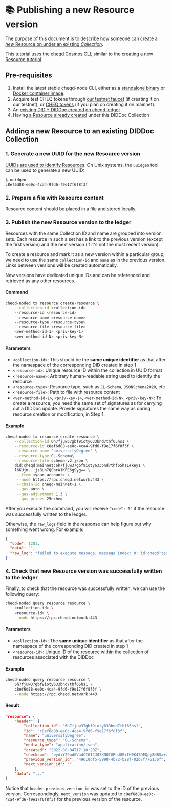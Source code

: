 # 📚 Publishing a new Resource version

The purpose of this document is to describe how someone can create [a _new_ Resource on under an existing _Collection_](../../guides/resources/creating-a-resource.md).

This tutorial uses the [cheqd Cosmos CLI](https://docs.cheqd.io/node/docs/cheqd-cli), similar to the [creating a new Resource tutorial](tutorials.md).

## Pre-requisites

1. Install the latest stable cheqd-node CLI, either as a [standalone binary](https://github.com/cheqd/cheqd-node/releases/latest) or [Docker container image](https://github.com/cheqd/cheqd-node/pkgs/container/cheqd-node).
2. Acquire test CHEQ tokens through [our testnet faucet](https://testnet-faucet.cheqd.io) (if creating it on our testnet), or [CHEQ tokens](https://app.osmosis.zone/?from=OSMO&to=CHEQ) (if you plan on creating it on mainnet).
3. An [existing DID + DIDDoc created on cheqd ledger](cheqd-cosmos-cli.md)
4. Having [a Resource already created](tutorials.md) under this DIDDoc Collection

## Adding a new Resource to an existing DIDDoc Collection

### 1. Generate a new UUID for the new Resource version

[UUIDs are used to identify Resources](../../guides/resources/creating-a-resource.md). On Unix systems, the `uuidgen` tool can be used to generate a new UUID:

```bash
$ uuidgen
c8ef6d88-ee0c-4ca4-9fd6-f9e17f6f8f3f
```

### 2. Prepare a file with Resource content

Resource content should be placed in a file and stored locally.

### 3. Publish the new Resource version to the ledger

Resources with the same Collection ID and name are grouped into version sets. Each resource in such a set has a link to the previous version (except the first version) and the next version (if it's not the most recent version).

To create a resource and mark it as a new version within a particular group, we need to use the same `collection-id` and `name` as in the previous version. Links between versions will be created automatically.

New versions have dedicated unique IDs and can be referenced and retrieved as any other resources.

#### Command

```bash
cheqd-noded tx resource create-resource \
    --collection-id <collection-id>
    --resource-id <resource-id>
    --resource-name <resource-name>
    --resource-type <resource-type>
    --resource-file <resource-file>
    <ver-method-id-1> <priv-key-1>
    <ver-method-id-N> <priv-key-N>
```

#### Parameters

- `<collection-id>`: This should be the **same unique identifier** as that after the namespace of the corresponding DID created in step 1
- `<resource-id>`: Unique resource ID within the collection in UUID format
- `<resource-name>`: Arbitrary human-readable string used to identify the resource
- `<resource-type>`: Resource type, such as `CL-Schema`, `JSONSchema2020`, etc
- `<resource-file>`: Path to file with resource content
- `<ver-method-id-1>`, `<priv-key-1>`, `<ver-method-id-N>`, `<priv-key-N>`: To create a resource, you need the same set of signatures as for carrying out a DIDDoc update. Provide signatures the same way as during resource creation or modification, in Step 1.

#### Example

```bash
cheqd-noded tx resource create-resource \
    --collection-id 6h7fjuw37gbf9ioty633bnd7thf65hs1 \
    --resource-id c8ef6d88-ee0c-4ca4-9fd6-f9e17f6f8f3f \
    --resource-name 'universityDegree' \
    --resource-type CL-Schema\
    --resource-file schema-v2.json \
    did:cheqd:mainnet:6h7fjuw37gbf9ioty633bnd7thf65hs1#key1 \
    l6KUjm...jz8Un7QCbrW1KPE6gSyg== \
     --from <your-account> \
     --node https://rpc.cheqd.network:443 \
     --chain-id cheqd-mainnet-1 \
     --gas auto \
     --gas-adjustment 1.3 \
     --gas-prices 25ncheq
```

After you execute the command, you will receive `"code": 0"` if the resource was successfully written to the ledger.

Otherwise, the `raw_logs` field in the response can help figure out why something went wrong. For example:

```json
{
  "code": 1201,
  "data": "",
  "raw_log": "failed to execute message; message index: 0: id:cheqd:testnet:fcbarcelona: DID Doc not found"
}
```

### 4. Check that new Resource version was successfully written to the ledger

Finally, to check that the resource was successfully written, we can use the following query:

```bash
cheqd-noded query resource resource \
    <collection-id> \
    <resource-id> \
    --node https://rpc.cheqd.network:443
```

#### Parameters

- `<collection-id>`: The **same unique identifier** as that after the namespace of the corresponding DID created in step 1
- `<resource-id>`: Unique ID of the resource within the collection of resources associated with the DIDDoc

#### Example

```bash
cheqd-noded query resource resource \
    6h7fjuw37gbf9ioty633bnd7thf65hs1 \
    c8ef6d88-ee0c-4ca4-9fd6-f9e17f6f8f3f \
    --node https://rpc.cheqd.network:443
```

#### Result

```json
"resource": {
    "header": {
        "collection_id": "6h7fjuw37gbf9ioty633bnd7thf65hs1",
        "id": "c8ef6d88-ee0c-4ca4-9fd6-f9e17f6f8f3f",
        "name": "universityDegree",
        "resource_type": "CL-Schema",
        "media_type": "application/json",
        "created": "2022-08-04T17:18:20Z",
        "checksum": "eyAiY29udGVudCI6ICJ0ZXN0IGRhdGEiIH0K47DEQpj8HBSa+/TImW+5JCeuQeRkm5NMpJWZG3hSuFU=",
        "previous_version_id": "49610df5-5998-4b72-b28f-02b7f776156f",
        "next_version_id": ""
    },
    "data": "..."
}
```

Notice that `header.previous_version_id` was set to the ID of the previous version. Correspondingly, `next_version` was updated to `c8ef6d88-ee0c-4ca4-9fd6-f9e17f6f8f3f` for the previous version of the resource.
